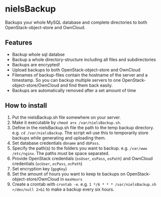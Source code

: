 # nielsBackup
Backups your whole MySQL database and complete directories to both OpenStack-object-store and OwnCloud.

## Features
* Backup whole sql databse
* Backup a whole directory-structure including all files and subdirectories
* Backups are encrypted!
* Upload backups to both OpenStack-object-store and OwnCloud
* Filenames of backup-files contain the hostname of the server and a timestamp. So you can backup multiple servers to one OpenStack-object-store/OwnCloud and find them back easily. 
* Backups are automatically removed after a set amount of time

## How to install
1. Put the nielsBackup.sh file somewhere on your server.
1. Make it executable by ```chmod a+x /var/nielsBackup.sh```.
1. Define in the nielsBackup.sh file the path to the temp backup directory. e.g. ```cd /var/nielsBackup```. The script wil use this to temporarily store backups while generating and uploading them.
1. Set database credentials ```dbname``` and ```dbPass```.
1. Specify the path(s) to the folders you want to backup. e.g. ```/var/www /etc/nginx```. The paths must be space separated.
1. Provide OpenStack credentials (```osUser```, ```osPass```, ```osPath```) and OwnCloud credentials (```ocUser```, ```ocPass```, ```ocPath```)
1. Set encryption key (```gpgKey```)
1. Set the amount of hours you want to keep te backups on OpenStack-object-store/OwnCloud in ```maxHours```
1. Create a crontab with ```crontab -e```. e.g. ```1 */6 * * * /var/nielsBackup.sh >/dev/null 2>&1``` to make a backup every six hours.
